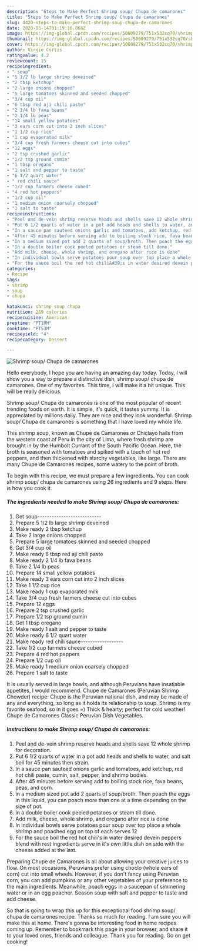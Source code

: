 ```yaml
---
description: "Steps to Make Perfect Shrimp soup/ Chupa de camarones"
title: "Steps to Make Perfect Shrimp soup/ Chupa de camarones"
slug: 4420-steps-to-make-perfect-shrimp-soup-chupa-de-camarones
date: 2020-05-14T01:19:16.868Z
image: https://img-global.cpcdn.com/recipes/50609279/751x532cq70/shrimp-soup-chupa-de-camarones-recipe-main-photo.jpg
thumbnail: https://img-global.cpcdn.com/recipes/50609279/751x532cq70/shrimp-soup-chupa-de-camarones-recipe-main-photo.jpg
cover: https://img-global.cpcdn.com/recipes/50609279/751x532cq70/shrimp-soup-chupa-de-camarones-recipe-main-photo.jpg
author: Virgie Curtis
ratingvalue: 4.2
reviewcount: 15
recipeingredient:
- " soup"
- "5 1/2 lb large shrimp deveined"
- "2 tbsp ketchup"
- "2 large onions chopped"
- "5 large tomatoes skinned and seeded chopped"
- "3/4 cup oil"
- "6 tbsp red aji chili paste"
- "2 1/4 lb fava beans"
- "2 1/4 lb peas"
- "14 small yellow potatoes"
- "3 ears corn cut into 2 inch slices"
- "1 1/2 cup rice"
- "1 cup evaporated milk"
- "3/4 cup fresh farmers cheese cut into cubes"
- "12 eggs"
- "2 tsp crushed garlic"
- "1/2 tsp ground cumin"
- "1 tbsp oregano"
- "1 salt and pepper to taste"
- "6 1/2 quart water"
- " red chili sauce"
- "1/2 cup farmers cheese cubed"
- "4 red hot peppers"
- "1/2 cup oil"
- "1 medium onion coarsely chopped"
- "1 salt to taste"
recipeinstructions:
- "Peel and de-vein shrimp reserve heads and shells save 12 whole shrimp for decoration."
- "Put 6 1/2 quarts of water in a pot add heads and shells to water, and salt boil for 45 minutes then strain."
- "In a sauce pan sauteed onions garlic and tomatoes, add ketchup, red hot chili paste, cumin, salt, pepper, and shrimp bodies."
- "After 45 minutes before serving add to boiling stock rice, fava beans, peas, and corn."
- "In a medium sized pot add 2 quarts of soup/broth. Then poach the eggs in this liquid, you can poach more than one at a time depending on the size of pot."
- "In a double boiler cook peeled potatoes or steam till done."
- "Add milk, cheese, whole shrimp, and oregano after rice is done"
- "In individual bowls serve potatoes pour soup over top place a whole shrimp and poached egg on top of each serves 12"
- "For the sauce boil the red hot chili&#39;s in water desired devein peppers blend with rest ingredients serve in it&#39;s own little dish on side with the cheese added at the last."
categories:
- Recipe
tags:
- shrimp
- soup
- chupa

katakunci: shrimp soup chupa 
nutrition: 269 calories
recipecuisine: American
preptime: "PT10M"
cooktime: "PT53M"
recipeyield: "4"
recipecategory: Dessert

---
```



![Shrimp soup/ Chupa de camarones](https://img-global.cpcdn.com/recipes/50609279/751x532cq70/shrimp-soup-chupa-de-camarones-recipe-main-photo.jpg)

Hello everybody, I hope you are having an amazing day today. Today, I will show you a way to prepare a distinctive dish, shrimp soup/ chupa de camarones. One of my favorites. This time, I will make it a bit unique. This will be really delicious.

Shrimp soup/ Chupa de camarones is one of the most popular of recent trending foods on earth. It is simple, it's quick, it tastes yummy. It is appreciated by millions daily. They are nice and they look wonderful. Shrimp soup/ Chupa de camarones is something that I have loved my whole life.

This shrimp soup, known as Chupe de Camarones or Chiclayo hails from the western coast of Peru in the city of Lima, where fresh shrimp are brought in by the Humbolt Currant of the South Pacific Ocean. Here, the broth is seasoned with tomatoes and spiked with a touch of hot red peppers, and then thickened with starchy vegetables, like large. There are many Chupe de Camarones recipes, some watery to the point of broth.


To begin with this recipe, we must prepare a few ingredients. You can cook shrimp soup/ chupa de camarones using 26 ingredients and 9 steps. Here is how you cook it.

<!--inarticleads1-->

##### The ingredients needed to make Shrimp soup/ Chupa de camarones:

1. Get  soup---------------------------
1. Prepare 5 1/2 lb large shrimp deveined
1. Make ready 2 tbsp ketchup
1. Take 2 large onions chopped
1. Prepare 5 large tomatoes skinned and seeded chopped
1. Get 3/4 cup oil
1. Make ready 6 tbsp red aji chili paste
1. Make ready 2 1/4 lb fava beans
1. Take 2 1/4 lb peas
1. Prepare 14 small yellow potatoes
1. Make ready 3 ears corn cut into 2 inch slices
1. Take 1 1/2 cup rice
1. Make ready 1 cup evaporated milk
1. Take 3/4 cup fresh farmers cheese cut into cubes
1. Prepare 12 eggs
1. Prepare 2 tsp crushed garlic
1. Prepare 1/2 tsp ground cumin
1. Get 1 tbsp oregano
1. Make ready 1 salt and pepper to taste
1. Make ready 6 1/2 quart water
1. Make ready  red chili sauce------------------
1. Take 1/2 cup farmers cheese cubed
1. Prepare 4 red hot peppers
1. Prepare 1/2 cup oil
1. Make ready 1 medium onion coarsely chopped
1. Prepare 1 salt to taste


It is usually served in large bowls, and although Peruvians have insatiable appetites, I would recommend. Chupe de Camarones (Peruvian Shrimp Chowder) recipe: Chupe is the Peruvian national dish, and may be made of any and everything, so long as it holds its relationship to soup. Shrimp is my favorite seafood, so in it goes =) Thick &amp; hearty; perfect for cold weather! Chupe de Camarones Classic Peruvian Dish Vegetables. 

<!--inarticleads2-->

##### Instructions to make Shrimp soup/ Chupa de camarones:

1. Peel and de-vein shrimp reserve heads and shells save 12 whole shrimp for decoration.
1. Put 6 1/2 quarts of water in a pot add heads and shells to water, and salt boil for 45 minutes then strain.
1. In a sauce pan sauteed onions garlic and tomatoes, add ketchup, red hot chili paste, cumin, salt, pepper, and shrimp bodies.
1. After 45 minutes before serving add to boiling stock rice, fava beans, peas, and corn.
1. In a medium sized pot add 2 quarts of soup/broth. Then poach the eggs in this liquid, you can poach more than one at a time depending on the size of pot.
1. In a double boiler cook peeled potatoes or steam till done.
1. Add milk, cheese, whole shrimp, and oregano after rice is done
1. In individual bowls serve potatoes pour soup over top place a whole shrimp and poached egg on top of each serves 12
1. For the sauce boil the red hot chili&#39;s in water desired devein peppers blend with rest ingredients serve in it&#39;s own little dish on side with the cheese added at the last.


Preparing Chupe de Camarones is all about allowing your creative juices to flow. On most occasions, Peruvians prefer using choclo (whole ears of corn) cut into small wheels. However, if you don&#39;t fancy using Peruvian corn, you can add pumpkins or any other vegetables of your preference to the main ingredients. Meanwhile, poach eggs in a saucepan of simmering water or in an egg poacher. Season soup with salt and pepper to taste and add cheese. 

So that is going to wrap this up for this exceptional food shrimp soup/ chupa de camarones recipe. Thanks so much for reading. I am sure you will make this at home. There's gonna be interesting food in home recipes coming up. Remember to bookmark this page in your browser, and share it to your loved ones, friends and colleague. Thank you for reading. Go on get cooking!
